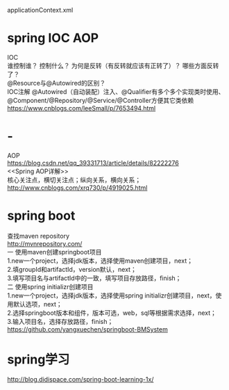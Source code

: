 applicationContext.xml
# spring IOC AOP
IOC<br/>
谁控制谁？
控制什么？
为何是反转（有反转就应该有正转了）？
哪些方面反转了？<br/>
@Resource与@Autowired的区别？<br/>
IOC注解 @Autowired（自动装配）注入、@Qualifier有多个多个实现类时使用、@Component/@Repository/@Service/@Controller方便其它类依赖<br/>
https://www.cnblogs.com/leeSmall/p/7653494.html
# -
AOP<br/>
https://blog.csdn.net/qq_39331713/article/details/82222276<br/>
<<Spring AOP详解>><br/>
核心关注点，横切关注点；纵向关系，横向关系；
<br/>http://www.cnblogs.com/xrq730/p/4919025.html
# spring boot
查找maven repository<br/>
http://mvnrepository.com/<br/>
一 使用maven创建springboot项目<br/>
1.new一个project，选择jdk版本，选择使用maven创建项目，next；<br/>
2.填groupId和artifactId，version默认，next；<br/>
3.填写项目名与artifactId中的一致，填写项目存放路径，finish；<br/>
二 使用spring initializr创建项目<br/>
1.new一个project，选择jdk版本，选择使用spring initializr创建项目，next，使用默认选项，next；<br/>
2.选择springboot版本和组件，版本可选，web，sql等根据需求选择，next；<br/>
3.输入项目名，选择存放路径，finish；<br/>
https://github.com/yangxuechen/springboot-BMSystem

# spring学习
http://blog.didispace.com/spring-boot-learning-1x/
